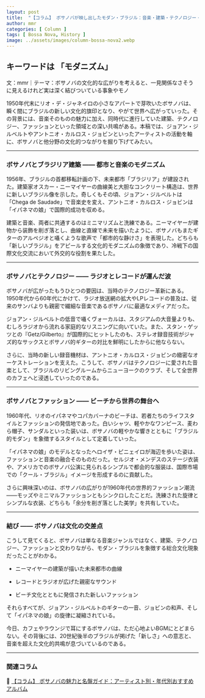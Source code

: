 ```yaml
---
layout: post
title:  "【コラム】 ボサノバが映し出したモダン・ブラジル：音楽・建築・テクノロジー・ファッションの交差点"
author: mmr
categories: [ Column ]
tags: [ Bossa Nova, History ]
image: ../assets/images/column-bossa-nova2.webp
---
```


##  キーワードは 「モダニズム」

文：mmr｜テーマ：ボサノバの文化的な広がりを考えると、一見関係なさそうに見えるけれど実は深く結びついている事象やモノ


1950年代末にリオ・デ・ジャネイロの小さなアパートで芽吹いたボサノバは、瞬く間にブラジルの新しい文化的旗印となり、やがて世界へ広がっていった。その背景には、音楽そのものの魅力に加え、同時代に進行していた建築、テクノロジー、ファッションといった領域との深い共鳴がある。本稿では、ジョアン・ジルベルトやアントニオ・カルロス・ジョビンといったアーティストの活動を軸に、ボサノバと他分野の文化的つながりを掘り下げてみたい。


---

<style type="text/css">
table, td, th {
border: 2px #111 solid;
width: auto;
padding: 10px; 
}
th {
background-color: #111;
color: #fff;
}
</style>


### ボサノバとブラジリア建築 —— 都市と音楽のモダニズム

1956年、ブラジルの首都移転計画の下、未来都市「ブラジリア」が建設された。建築家オスカー・ニーマイヤーの曲線美と大胆なコンクリート構造は、世界に新しいブラジル像を示した。奇しくもその頃、ジョアン・ジルベルトは「Chega de Saudade」で音楽史を変え、アントニオ・カルロス・ジョビンは「イパネマの娘」で国際的成功を収める。

建築と音楽、両者に共通するのはミニマリズムと洗練である。ニーマイヤーが建物から装飾を削ぎ落とし、曲線と直線で未来を描いたように、ボサノバもまたギターのアルペジオと囁くような歌声で「都市的な静けさ」を表現した。どちらも「新しいブラジル」をアピールする文化的モダニズムの象徴であり、冷戦下の国際文化交流において外交的な役割を果たした。

---

### ボサノバとテクノロジー —— ラジオとレコードが運んだ波

ボサノバが広がったもうひとつの要因は、当時のテクノロジー革新にある。1950年代から60年代にかけて、ラジオ放送網の拡大やLPレコードの普及は、従来のサンバよりも親密で繊細な音楽であるボサノバに最適なメディアだった。

ジョアン・ジルベルトの低音で囁くヴォーカルは、スタジアムの大音量よりも、むしろラジオから流れる家庭的なリスニングに向いていた。また、スタン・ゲッツとの『Getz/Gilberto』が国際的にヒットしたのも、ステレオ録音技術がジャズ的なサックスとボサノバ的ギターの対比を鮮明にしたからに他ならない。

さらに、当時の新しい録音機材は、アントニオ・カルロス・ジョビンの緻密なオーケストレーションを支えた。こうして、ボサノバはテクノロジーに愛された音楽として、ブラジルのリビングルームからニューヨークのクラブ、そして全世界のカフェへと浸透していったのである。

---

### ボサノバとファッション —— ビーチから世界の舞台へ

1960年代、リオのイパネマやコパカバーナのビーチは、若者たちのライフスタイルとファッションの発信地であった。白いシャツ、軽やかなワンピース、麦わら帽子、サンダルといった装いは、ボサノバの軽やかな響きとともに「ブラジル的モダン」を象徴するスタイルとして定着していった。

「イパネマの娘」のモデルとなったヘロイザ・ピニェイロが海辺を歩いた姿は、ファッションと音楽の融合そのものだった。セルジオ・メンデスのステージ衣装や、アメリカでのボサノバ公演に見られるシンプルで都会的な服装は、国際市場での「クール・ブラジル」イメージを形成するのに貢献した。

さらに興味深いのは、ボサノバの広がりが1960年代の世界的ファッション潮流——モッズやミニマルファッションともシンクロしたことだ。洗練された旋律とシンプルな衣装、どちらも「余分を削ぎ落とした美学」を共有していた。

---

### 結び —— ボサノバは文化の交差点

こうして見てくると、ボサノバは単なる音楽ジャンルではなく、建築、テクノロジー、ファッションと交わりながら、モダン・ブラジルを象徴する総合文化現象だったことがわかる。

- ニーマイヤーの建築が描いた未来都市の曲線

- レコードとラジオが広げた親密なサウンド

- ビーチ文化とともに発信された新しいファッション

それらすべてが、ジョアン・ジルベルトのギターの一音、ジョビンの和声、そして「イパネマの娘」の旋律に凝縮されている。

今日、カフェやラウンジで耳にするボサノバは、ただ心地よいBGMにとどまらない。その背後には、20世紀後半のブラジルが掲げた「新しさ」への意志と、音楽を超えた文化的共鳴が息づいているのである。


---

### 関連コラム

🔗 [【コラム】 ボサノバの魅力と名盤ガイド：アーティスト別・年代別おすすめアルバム](monumental-movement.jp/Column-Bossa-Nova)

